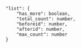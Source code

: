 
	"list": {
		"has_more": boolean,
		"total_count": number,
		"beforeid": number,
		"afterid": number,
		"max_count": number
	}